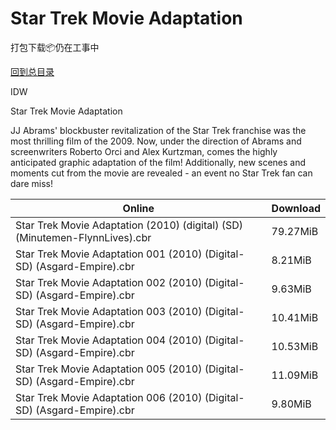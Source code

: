 # Star Trek Movie Adaptation

打包下载📦仍在工事中

[回到总目录](/Catalogs.md)

IDW

Star Trek Movie Adaptation

JJ Abrams' blockbuster revitalization of the Star Trek franchise was the most thrilling film of the 2009. Now, under the direction of Abrams and screenwriters Roberto Orci and Alex Kurtzman, comes the highly anticipated graphic adaptation of the film! Additionally, new scenes and moments cut from the movie are revealed - an event no Star Trek fan can dare miss!





Online | Download
--- | ---
Star Trek Movie Adaptation (2010) (digital) (SD) (Minutemen-FlynnLives).cbr | 79.27MiB
Star Trek Movie Adaptation 001 (2010) (Digital-SD) (Asgard-Empire).cbr | 8.21MiB
Star Trek Movie Adaptation 002 (2010) (Digital-SD) (Asgard-Empire).cbr | 9.63MiB
Star Trek Movie Adaptation 003 (2010) (Digital-SD) (Asgard-Empire).cbr | 10.41MiB
Star Trek Movie Adaptation 004 (2010) (Digital-SD) (Asgard-Empire).cbr | 10.53MiB
Star Trek Movie Adaptation 005 (2010) (Digital-SD) (Asgard-Empire).cbr | 11.09MiB
Star Trek Movie Adaptation 006 (2010) (Digital-SD) (Asgard-Empire).cbr | 9.80MiB